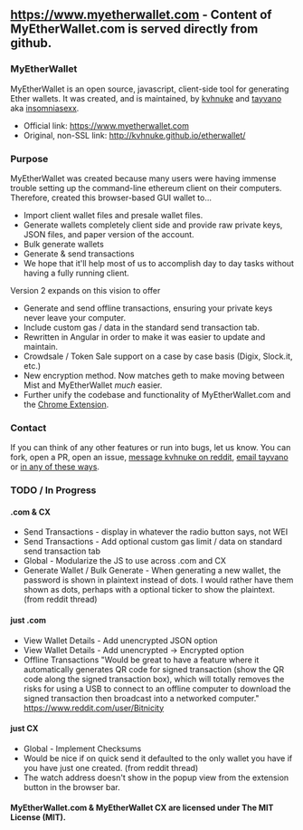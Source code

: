 ## https://www.myetherwallet.com - Content of MyEtherWallet.com is served directly from github.

### MyEtherWallet

MyEtherWallet is an open source, javascript, client-side tool for generating Ether wallets. It was created, and is maintained, by [kvhnuke](https://github.com/kvhnuke) and [tayvano](https://github.com/tayvano) aka [insomniasexx](https://www.reddit.com/user/insomniasexx).

- Official link: https://www.myetherwallet.com
- Original, non-SSL link: http://kvhnuke.github.io/etherwallet/

### Purpose

MyEtherWallet was created because many users were having immense trouble setting up the command-line ethereum client on their computers. Therefore, created this browser-based GUI wallet to...
- Import client wallet files and presale wallet files.
- Generate wallets completely client side and provide raw private keys, JSON files, and paper version of the account.
- Bulk generate wallets
- Generate & send transactions
- We hope that it'll help most of us to accomplish day to day tasks without having a fully running client.

Version 2 expands on this vision to offer
- Generate and send offline transactions, ensuring your private keys never leave your computer.
- Include custom gas / data in the standard send transaction tab.
- Rewritten in Angular in order to make it was easier to update and maintain.
- Crowdsale / Token Sale support on a case by case basis (Digix, Slock.it, etc.)
- New encryption method. Now matches geth to make moving between Mist and MyEtherWallet *much* easier.
- Further unify the codebase and functionality of MyEtherWallet.com and the [Chrome Extension](https://chrome.google.com/webstore/detail/myetherwallet-cx/nlbmnnijcnlegkjjpcfjclmcfggfefdm/).


### Contact
If you can think of any other features or run into bugs, let us know. You can fork, open a PR, open an issue, [message kvhnuke on reddit](https://www.reddit.com/message/compose/?to=kvhnuke), [email tayvano](mailto:tayvano@gmail.com) or [in any of these ways](https://www.myetherwallet.com/#contact).

### TODO / In Progress

#### .com & CX
- Send Transactions - display in whatever the radio button says, not WEI
- Send Transactions - Add optional custom gas limit / data on standard send transaction tab
- Global - Modularize the JS to use across .com and CX
- Generate Wallet / Bulk Generate - When generating a new wallet, the password is shown in plaintext instead of dots. I would rather have them shown as dots, perhaps with a optional ticker to show the plaintext. (from reddit thread)

#### just .com
- View Wallet Details - Add unencrypted JSON option
- View Wallet Details - Add unencrypted -> Encrypted option
- Offline Transactions "Would be great to have a feature where it automatically generates QR code for signed transaction (show the QR code along the signed transaction box), which will totally removes the risks for using a USB to connect to an offline computer to download the signed transaction then broadcast into a networked computer." https://www.reddit.com/user/Bitnicity

#### just CX
- Global - Implement Checksums
- Would be nice if on quick send it defaulted to the only wallet you have if you have just one created. (from reddit thread)
- The watch address doesn't show in the popup view from the extension button in the browser bar.


#### MyEtherWallet.com & MyEtherWallet CX are licensed under The MIT License (MIT).
